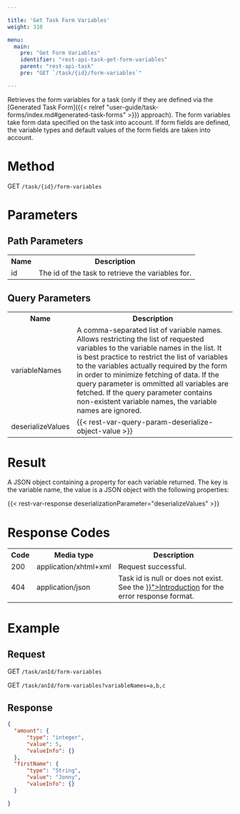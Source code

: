 ```yaml
---

title: 'Get Task Form Variables'
weight: 310

menu:
  main:
    pre: "Get Form Variables"
    identifier: "rest-api-task-get-form-variables"
    parent: "rest-api-task"
    pre: "GET `/task/{id}/form-variables`"

---
```


Retrieves the form variables for a task (only if they are defined via the
[Generated Task Form]({{< relref "user-guide/task-forms/index.md#generated-task-forms" >}}) approach).
The form variables take form data specified on the task into
account. If form fields are defined, the variable types and
default values of the form fields are taken into account.

# Method

GET `/task/{id}/form-variables`


# Parameters

## Path Parameters

<table class="table table-striped">
  <tr>
    <th>Name</th>
    <th>Description</th>
  </tr>
  <tr>
    <td>id</td>
    <td>The id of the task to retrieve the variables for.</td>
  </tr>
</table>

## Query Parameters

<table class="table table-striped">
  <tr>
    <th>Name</th>
    <th>Description</th>
  </tr>
  <tr>
    <td>variableNames</td>
    <td>A comma-separated list of variable names. Allows restricting the list of requested 
        variables to the variable names in the list. It is best practice to restrict the list of 
        variables to the variables actually required by the form in order to minimize fetching of
        data. If the query parameter is ommitted all variables are fetched. If the query parameter
        contains non-existent variable names, the variable names are ignored.</td>
  </tr>
  <tr>
    <td>deserializeValues</td>
    <td>
      {{< rest-var-query-param-deserialize-object-value >}}
    </td>
  </tr>
</table>

# Result

A JSON object containing a property for each variable returned. The key is the variable name, the
value is a JSON object with the following properties:

{{< rest-var-response deserializationParameter="deserializeValues" >}}

# Response Codes

<table class="table table-striped">
  <tr>
    <th>Code</th>
    <th>Media type</th>
    <th>Description</th>
  </tr>
  <tr>
    <td>200</td>
    <td>application/xhtml+xml</td>
    <td>Request successful.</td>
  </tr>
  <tr>
    <td>404</td>
    <td>application/json</td>
    <td>Task id is null or does not exist. See the <a href="{{< relref "reference/rest/overview/index.md#error-handling" >}}">Introduction</a> for the error response format.</td>
  </tr>
</table>


# Example

## Request

GET `/task/anId/form-variables`

GET `/task/anId/form-variables?variableNames=a,b,c`


## Response

```json
{
  "amount": {
      "type": "integer",
      "value": 5,
      "valueInfo": {}
  },
  "firstName": {
      "type": "String",
      "value": "Jonny",
      "valueInfo": {}
  }

}
```
